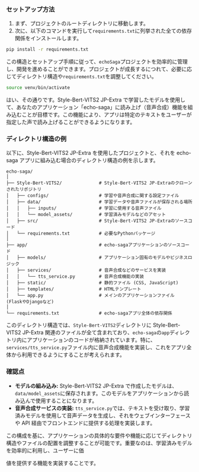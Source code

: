 ### セットアップ方法

1. まず、プロジェクトのルートディレクトリに移動します。
2. 次に、以下のコマンドを実行して`requirements.txt`に列挙された全ての依存関係をインストールします。

```bash
pip install -r requirements.txt
```

この構造とセットアップ手順に従って、`echoSaga`プロジェクトを効率的に管理し、開発を進めることができます。プロジェクトが成長するにつれて、必要に応じてディレクトリ構造や`requirements.txt`を調整してください。

```bash
source venv/bin/activate
```

はい、その通りです。Style-Bert-VITS2 JP-Extra で学習したモデルを使用して、あなたのアプリケーション「echo-saga」に読み上げ（音声合成）機能を組み込むことが目標です。この機能により、アプリは特定のテキストをユーザーが指定した声で読み上げることができるようになります。

### ディレクトリ構造の例

以下に、Style-Bert-VITS2 JP-Extra を使用したプロジェクトと、それを echo-saga アプリに組み込む場合のディレクトリ構造の例を示します。

```
echo-saga/
│
├── Style-Bert-VITS2/              # Style-Bert-VITS2 JP-Extraのクローンされたリポジトリ
│   ├── configs/                   # 学習や音声合成に関する設定ファイル
│   ├── data/                      # 学習データや音声ファイルが保存される場所
│   │   ├── inputs/                # 学習に使用する音声ファイル
│   │   └── model_assets/          # 学習済みモデルなどのアセット
│   ├── src/                       # Style-Bert-VITS2 JP-Extraのソースコード
│   └── requirements.txt           # 必要なPythonパッケージ
│
├── app/                           # echo-sagaアプリケーションのソースコード
│   ├── models/                    # アプリケーション固有のモデルやビジネスロジック
│   ├── services/                  # 音声合成などのサービスを実装
│   │   └── tts_service.py         # 音声合成機能の実装
│   ├── static/                    # 静的ファイル (CSS, JavaScript)
│   ├── templates/                 # HTMLテンプレート
│   └── app.py                     # メインのアプリケーションファイル (FlaskやDjangoなど)
│
└── requirements.txt               # echo-sagaアプリ全体の依存関係
```

このディレクトリ構造では、`Style-Bert-VITS2`ディレクトリに Style-Bert-VITS2 JP-Extra 関連のファイルが全て含まれており、`echo-saga`の`app`ディレクトリ内にアプリケーションのコードが格納されています。特に、`services/tts_service.py`ファイル内に音声合成機能を実装し、これをアプリ全体から利用できるようにすることが考えられます。

### 確認点

- **モデルの組み込み:** Style-Bert-VITS2 JP-Extra で作成したモデルは、`data/model_assets`に保存されます。このモデルをアプリケーションから読み込んで使用することになります。
- **音声合成サービスの実装:** `tts_service.py`では、テキストを受け取り、学習済みモデルを使用して音声データを生成し、それをウェブインターフェースや API 経由でフロントエンドに提供する処理を実装します。

この構成を基に、アプリケーションの具体的な要件や機能に応じてディレクトリ構造やファイルの配置を調整することが可能です。重要なのは、学習済みモデルを効率的に利用し、ユーザーに価

値を提供する機能を実装することです。
